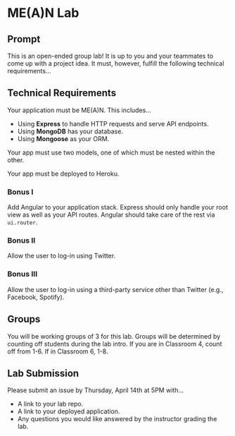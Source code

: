 # ME(A)N Lab

## Prompt

This is an open-ended group lab! It is up to you and your teammates to come up with a project idea. It must, however, fulfill the following technical requirements...

## Technical Requirements

Your application must be ME(A)N. This includes...
* Using **Express** to handle HTTP requests and serve API endpoints.
* Using **MongoDB** has your database.
* Using **Mongoose** as your ORM.

Your app must use two models, one of which must be nested within the other.  

Your app must be deployed to Heroku.

### Bonus I

Add Angular to your application stack. Express should only handle your root view as well as your API routes. Angular should take care of the rest via `ui.router`.

### Bonus II

Allow the user to log-in using Twitter.

### Bonus III

Allow the user to log-in using a third-party service other than Twitter (e.g., Facebook, Spotify).

## Groups

You will be working groups of 3 for this lab. Groups will be determined by counting off students during the lab intro. If you are in Classroom 4, count off from 1-6. If in Classroom 6, 1-8.

## Lab Submission

Please submit an issue by Thursday, April 14th at 5PM with...
* A link to your lab repo.
* A link to your deployed application.
* Any questions you would like answered by the instructor grading the lab.
